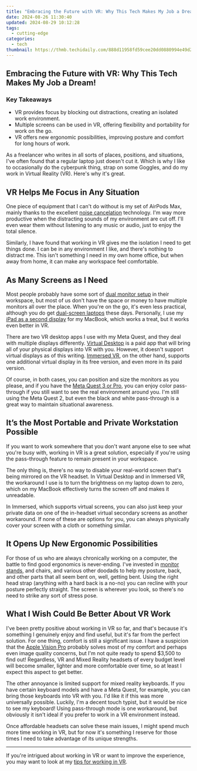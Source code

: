 ```yaml
---
title: "Embracing the Future with VR: Why This Tech Makes My Job a Dream!"
date: 2024-08-26 11:30:40
updated: 2024-08-29 10:12:28
tags:
  - cutting-edge
categories:
  - tech
thumbnail: https://thmb.techidaily.com/888d11958fd59cee20dd0880994e49d2be75696460e14e09acd5a7ef9a37fabd.jpg
---
```


## Embracing the Future with VR: Why This Tech Makes My Job a Dream!

### Key Takeaways

* VR provides focus by blocking out distractions, creating an isolated work environment.
* Multiple screens can be used in VR, offering flexibility and portability for work on the go.
* VR offers new ergonomic possibilities, improving posture and comfort for long hours of work.

 As a freelancer who writes in all sorts of places, positions, and situations, I've often found that a regular laptop just doesn't cut it. Which is why I like to occasionally do the cyberpunk thing, strap on some Goggles, and do my work in Virtual Reality (VR). Here's why it's great.

##  VR Helps Me Focus in Any Situation

 One piece of equipment that I can't do without is my set of AirPods Max, mainly thanks to the excellent [noise cancelation](https://facebook-clips.techidaily.com/updated-step-by-step-sharing-twitch-on-your-fb-page-for-2024/) technology. I'm way more productive when the distracting sounds of my environment are cut off. I'll even wear them without listening to any music or audio, just to enjoy the total silence.

 Similarly, I have found that working in VR gives me the isolation I need to get things done. I can be in any environment I like, and there's nothing to distract me. This isn't something I need in my own home office, but when away from home, it can make any workspace feel comfortable.

##  As Many Screens as I Need

 Most people probably have some sort of [dual monitor setup](https://youtube-sure.techidaily.com/r-the-art-of-subtitlecc-integration-in-youtube-with-this-guide-for-2024/) in their workspace, but most of us don't have the space or money to have multiple monitors all over the place. When you're on the go, it's even less practical, although you do get [dual-screen laptops](https://youtube-stream.techidaily.com/instant-expertise-changing-photos-to-captivating-youtube-thumbnails-for-2024/) these days. Personally, I use my [iPad as a second display](https://win-dash.techidaily.com/quick-start-obtaining-and-setting-up-hp-laserjet-pro-m402n-driver-on-your-pc-with-windows/) for my MacBook, which works a treat, but it works even better in VR.

 There are two VR desktop apps I use with my Meta Quest, and they deal with multiple displays differently. [Virtual Desktop](https://www.meta.com/experiences/2017050365004772/) is a paid app that will bring all of your physical displays into VR with you. However, it doesn't support virtual displays as of this writing. [Immersed VR](https://www.meta.com/experiences/2849273531812512/), on the other hand, supports one additional virtual display in its free version, and even more in its paid version.

 Of course, in both cases, you can position and size the monitors as you please, and if you have the [Meta Quest 3 or Pro](https://facebook.techidaily.com/the-ultimate-guide-to-facebook-mini-posts-hd-edition/), you can enjoy color pass-through if you still want to see the real environment around you. I'm still using the Meta Quest 2, but even the black and white pass-through is a great way to maintain situational awareness.

##  It’s the Most Portable and Private Workstation Possible

 If you want to work somewhere that you don't want anyone else to see what you're busy with, working in VR is a great solution, especially if you're using the pass-through feature to remain present in your workspace.

 The only thing is, there's no way to disable your real-world screen that's being mirrored on the VR headset. In Virtual Desktop and in Immersed VR, the workaround I use is to turn the brightness on my laptop down to zero, which on my MacBook effectively turns the screen off and makes it unreadable.

 In Immersed, which supports virtual screens, you can also just keep your private data on one of the in-headset virtual secondary screens as another workaround. If none of these are options for you, you can always physically cover your screen with a cloth or something similar.

##  It Opens Up New Ergonomic Possibilities

 For those of us who are always chronically working on a computer, the battle to find good ergonomics is never-ending. I've invested in [monitor stands](https://pokemon-go-android.techidaily.com/in-2024-here-are-some-reliable-ways-to-get-pokemon-go-friend-codes-for-honor-x9b-drfone-by-drfone-virtual-android/), and chairs, and various other doodads to help my posture, back, and other parts that all seem bent on, well, getting bent. Using the right head strap (anything with a hard back is a no-no) you can recline with your posture perfectly straight. The screen is wherever you look, so there's no need to strike any sort of stress pose.

##  What I Wish Could Be Better About VR Work

 I've been pretty positive about working in VR so far, and that's because it's something I genuinely enjoy and find useful, but it's far from the perfect solution. For one thing, comfort is still a significant issue. I have a suspicion that the [Apple Vision Pro](https://tiktok-videos.techidaily.com/formulating-a-heartfelt-tiktok-epilogue-for-2024/) probably solves most of my comfort and perhaps even image quality concerns, but I'm not quite ready to spend $3,500 to find out! Regardless, VR and Mixed Reality headsets of every budget level will become smaller, lighter and more comfortable over time, so at least I expect this aspect to get better.

 The other annoyance is limited support for mixed reality keyboards. If you have certain keyboard models and have a Meta Quest, for example, you can bring those keyboards into VR with you. I'd like it if this was more universally possible. Luckily, I'm a decent touch typist, but it would be nice to see my keyboard! Using pass-through mode is one workaround, but obviously it isn't ideal if you prefer to work in a VR environment instead.

 Once affordable headsets can solve these main issues, I might spend much more time working in VR, but for now it's something I reserve for those times I need to take advantage of its unique strengths.

---

 If you're intrigued about working in VR or want to improve the experience, you may want to look at my [tips for working in VR](https://facebook-clips.techidaily.com/updated-in-2024-facebook-favorites-top-8-androidiphone-apps-for-social-popularity/).

<ins class="adsbygoogle"
     style="display:block"
     data-ad-format="autorelaxed"
     data-ad-client="ca-pub-7571918770474297"
     data-ad-slot="1223367746"></ins>



<ins class="adsbygoogle"
     style="display:block"
     data-ad-client="ca-pub-7571918770474297"
     data-ad-slot="8358498916"
     data-ad-format="auto"
     data-full-width-responsive="true"></ins>
